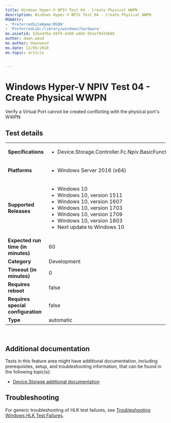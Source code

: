 ```yaml
---
title: Windows Hyper-V NPIV Test 04 - Create Physical WWPN
description: Windows Hyper-V NPIV Test 04 - Create Physical WWPN
MSHAttr:
- 'PreferredSiteName:MSDN'
- 'PreferredLib:/library/windows/hardware'
ms.assetid: 52badf6a-94f9-43d0-a4b5-951e79d19b66
author: dawn.wood
ms.author: dawnwood
ms.date: 11/05/2018
ms.topic: article


---
```


# <span id="p_hlk_test.54978e00-b079-4468-b531-28e30bc698f7"></span>Windows Hyper-V NPIV Test 04 - Create Physical WWPN


Verify a Virtual Port cannot be created conflicting with the physical port's WWPN

## Test details
|||
|---|---|
| **Specifications**  | <ul><li>Device.Storage.Controller.Fc.Npiv.BasicFunction</li></ul> |  
| **Platforms**   | <ul><li>Windows Server 2016 (x64)</li></ul> |
| **Supported Releases** | <ul><li>Windows 10</li><li>Windows 10, version 1511</li><li>Windows 10, version 1607</li><li>Windows 10, version 1703</li><li>Windows 10, version 1709</li><li>Windows 10, version 1803</li><li>Next update to Windows 10</li></ul> |
|**Expected run time (in minutes)**| 60 |
|**Category**| Development |
|**Timeout (in minutes)**| 0 |
|**Requires reboot**| false |
|**Requires special configuration**| false |
|**Type**| automatic |

 

## <span id="Additional_documentation"></span><span id="additional_documentation"></span><span id="ADDITIONAL_DOCUMENTATION"></span>Additional documentation


Tests in this feature area might have additional documentation, including prerequisites, setup, and troubleshooting information, that can be found in the following topic(s):

-   [Device.Storage additional documentation](device-storage-additional-documentation.md)

## <span id="Troubleshooting"></span><span id="troubleshooting"></span><span id="TROUBLESHOOTING"></span>Troubleshooting


For generic troubleshooting of HLK test failures, see [Troubleshooting Windows HLK Test Failures](..\user\troubleshooting-windows-hlk-test-failures.md).

 

 






